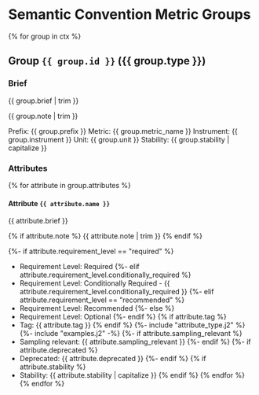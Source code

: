 # Semantic Convention Metric Groups

{% for group in ctx %}
## Group `{{ group.id }}` ({{ group.type }})

### Brief

{{ group.brief | trim }}

{{ group.note | trim }}

Prefix: {{ group.prefix }}
Metric: {{ group.metric_name }}
Instrument: {{ group.instrument }}
Unit: {{ group.unit }}
Stability: {{ group.stability | capitalize }}

### Attributes

{% for attribute in group.attributes %}
#### Attribute `{{ attribute.name }}`

{{ attribute.brief }}

{% if attribute.note %}
{{ attribute.note | trim }}
{% endif %}

{%- if attribute.requirement_level == "required" %}
- Requirement Level: Required
  {%- elif attribute.requirement_level.conditionally_required %}
- Requirement Level: Conditionally Required - {{ attribute.requirement_level.conditionally_required }}
  {%- elif attribute.requirement_level == "recommended" %}
- Requirement Level: Recommended
  {%- else %}
- Requirement Level: Optional
  {%- endif %}
  {% if attribute.tag %}
- Tag: {{ attribute.tag }}
  {% endif %}
  {%- include "attribute_type.j2" %}
  {%- include "examples.j2" -%}
  {%- if attribute.sampling_relevant %}
- Sampling relevant: {{ attribute.sampling_relevant }}
  {%- endif %}
  {%- if attribute.deprecated %}
- Deprecated: {{ attribute.deprecated }}
  {%- endif %}
  {% if attribute.stability %}
- Stability: {{ attribute.stability | capitalize }}
  {% endif %}
  {% endfor %}
  {% endfor %}
